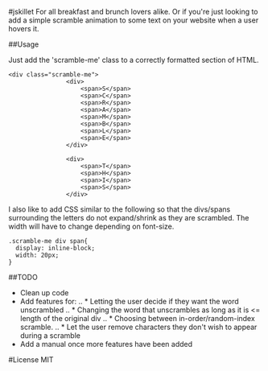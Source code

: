 #jskillet
For all breakfast and brunch lovers alike. 
Or if you're just looking to add a simple scramble animation to some text on your website when a user hovers it.

##Usage

Just add the 'scramble-me' class to a correctly formatted section of HTML.

```
<div class="scramble-me">
				<div>
					<span>S</span>
					<span>C</span>
					<span>R</span>
					<span>A</span>
					<span>M</span>
					<span>B</span>
					<span>L</span>
					<span>E</span>
				</div>

				<div>
					<span>T</span>
					<span>H</span>
					<span>I</span>
					<span>S</span>
				</div>
```

I also like to add CSS similar to the following so that the divs/spans surrounding the letters 
do not expand/shrink as they are scrambled. The width will have to change depending on font-size. 

```
.scramble-me div span{
  display: inline-block;
  width: 20px;
}
```

##TODO

* Clean up code
* Add features for:
.. * Letting the user decide if they want the word unscrambled
.. * Changing the word that unscrambles as long as it is <= length of the original div
.. * Choosing between in-order/random-index scramble.
.. * Let the user remove characters they don't wish to appear during a scramble
* Add a manual once more features have been added

#License
MIT

